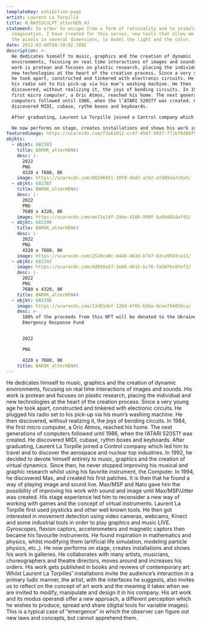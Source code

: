 ```yaml
---
templateKey: exhibition-page
artist: Laurent La Torpille
title: N_RAYSSCULPT_alterHEN_#3
statement: In order to escape from a form of rationality and to stimulate the
  imagination, I have created for this series, new tools that allow me to work
  the pixels in several dimensions, to model the light and the color.
date: 2022-03-08T08:19:02.709Z
description: >-
  He dedicates himself to music, graphics and the creation of dynamic
  environments, focusing on real time interactions of images and sounds. His
  work is protean and focuses on plastic research, placing the individual and
  new technologies at the heart of the creation process. Since a very young age
  he took apart, constructed and tinkered with electronic circuits. He plugged
  his radio set to his pick-up via his mum’s washing machine. He then
  discovered, without realizing it, the joys of bending circuits. In 1984, the
  first micro computer, a Oric Atmos, reached his home. The next generations of
  computers followed until 1986, when the l’ATARI 520STf was created. He
  discovered MIDI, cubase, rythm boxes and keyboards. 

  After graduating, Laurent La Torpille joined a Control company which led him to travel and to discover the aerospace and nuclear top industries. In 1992, he decided to devote himself entirely to music, graphics and the creation of virtual dynamics. Since then, he never stopped improving his musical and graphic research whilst using his favorite instrument, the Computer. In 1994, he discovered Max, and created his first patches. It is then that he found a way of playing image and sound live. Max/MSP and Nato gave him the possibility of improving his work with sound and image until Max/MSP/Jitter was created. His stage experience led him to reconsider a new way of working with games and the concept of virtual instruments. Laurent La Torpille first used joysticks and other well known tools. He then got interested in movement detection using video cameras, webcams, Kinect and some industrial tools in order to play graphics and music LIVE. Gyroscopes, flexion captors, accelerometers and magnetic captors then became his favourite instruments. He found inspiration in mathematics and physics, whilst modifying them (artificial life simulation, modeling particle physics, etc.). 

  He now performs on stage, creates installations and shows his work in galleries. He collaborates with many artists, musicians, choreographers and theatre directors, moves around and increases his orders. His work gets published in books and reviews of contemporary art. Whilst Laurent La Torpilles’ installations invite the audience’s interaction in a primary ludic manner, the artist, with the interfaces he suggests, also invites us to reflect on the concept of art work and the meaning it takes when we are invited to modify, manipulate and design it in his company. His art work and its modus operandi offer a new approach, a different perception which he wishes to produce, spread and share (digital tools for variable images). This is a typical case of “emergence” in which the observer can figure out new laws and concepts, but cannot apprehend them.
featuredimage: https://ucarecdn.com/f3a61012-cc4f-4567-9937-771b78d09f97/
objkts:
  - objkt: 682383
    title: BAROK_alterHEN#1
    desc: |-
      2022
      PNG
      4320 x 7680, 8K
    image: https://ucarecdn.com/882d6651-30f8-4bd2-a7e2-efd85ea7c9a5/
  - objkt: 682387
    title: BAROK_alterHEN#2
    desc: |-
      2022
      PNG
      7680 x 4320, 8K
    image: https://ucarecdn.com/ee71e1df-294e-4106-990f-ba9b801daf45/
  - objkt: 682390
    title: BAROK_alterHEN#3
    desc: |-
      2022
      PNG
      4320 x 7680, 8K
    image: https://ucarecdn.com/2520ca0c-4446-463d-b747-b3ca9593ca11/
  - objkt: 682393
    image: https://ucarecdn.com/dd858a57-3e66-4615-bc76-fa5876c8fef3/
    desc: |-
      2022
      PNG
      7680 x 4320, 8K
    title: BAROK_alterHEN#4
  - objkt: 682396
    image: https://ucarecdn.com/13d81def-120d-4f6b-b56a-9cee794059ca/
    desc: >-
      100% of the proceeds from this NFT will be donated to the Ukraine
      Emergency Response Fund


      2022

      PNG

      4320 x 7680, 8K
    title: BAROK_alterHEN#5
---
```

He dedicates himself to music, graphics and the creation of dynamic environments, focusing on real time interactions of images and sounds. His work is protean and focuses on plastic research, placing the individual and new technologies at the heart of the creation process. Since a very young age he took apart, constructed and tinkered with electronic circuits. He plugged his radio set to his pick-up via his mum’s washing machine. He then discovered, without realizing it, the joys of bending circuits. In 1984, the first micro computer, a Oric Atmos, reached his home. The next generations of computers followed until 1986, when the l’ATARI 520STf was created. He discovered MIDI, cubase, rythm boxes and keyboards. After graduating, Laurent La Torpille joined a Control company which led him to travel and to discover the aerospace and nuclear top industries. In 1992, he decided to devote himself entirely to music, graphics and the creation of virtual dynamics. Since then, he never stopped improving his musical and graphic research whilst using his favorite instrument, the Computer. In 1994, he discovered Max, and created his first patches. It is then that he found a way of playing image and sound live. Max/MSP and Nato gave him the possibility of improving his work with sound and image until Max/MSP/Jitter was created. His stage experience led him to reconsider a new way of working with games and the concept of virtual instruments. Laurent La Torpille first used joysticks and other well known tools. He then got interested in movement detection using video cameras, webcams, Kinect and some industrial tools in order to play graphics and music LIVE. Gyroscopes, flexion captors, accelerometers and magnetic captors then became his favourite instruments. He found inspiration in mathematics and physics, whilst modifying them (artificial life simulation, modeling particle physics, etc.,). He now performs on stage, creates installations and shows his work in galleries. He collaborates with many artists, musicians, choreographers and theatre directors, moves around and increases his orders. His work gets published in books and reviews of contemporary art. Whilst Laurent La Torpilles’ installations invite the audience’s interaction in a primary ludic manner, the artist, with the interfaces he suggests, also invites us to reflect on the concept of art work and the meaning it takes when we are invited to modify, manipulate and design it in his company. His art work and its modus operandi offer a new approach, a different perception which he wishes to produce, spread and share (digital tools for variable images). This is a typical case of “emergence” in which the observer can figure out new laws and concepts, but cannot apprehend them.